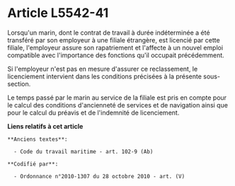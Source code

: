 # Article L5542-41

Lorsqu'un marin, dont le contrat de travail à durée indéterminée a été transféré par son employeur à une filiale étrangère,
est licencié par cette filiale, l'employeur assure son rapatriement et l'affecte à un nouvel emploi compatible avec
l'importance des fonctions qu'il occupait précédemment.

Si l'employeur n'est pas en mesure d'assurer ce reclassement, le licenciement intervient dans les conditions précisées à la
présente sous-section.

Le temps passé par le marin au service de la filiale est pris en compte pour le calcul des conditions d'ancienneté de
services et de navigation ainsi que pour le calcul du préavis et de l'indemnité de licenciement.

**Liens relatifs à cet article**

	**Anciens textes**:

	  - Code du travail maritime - art. 102-9 (Ab)

	**Codifié par**:

	  - Ordonnance n°2010-1307 du 28 octobre 2010 - art. (V)
